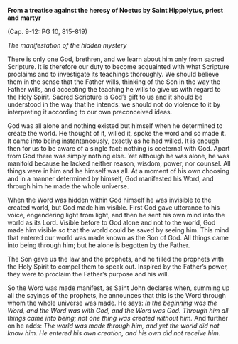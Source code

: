 

**From a treatise against the heresy of Noetus by Saint Hippolytus, priest and martyr**

(Cap. 9-12: PG 10, 815-819)

_The manifestation of the hidden mystery_

There is only one God, brethren, and we learn about him only from sacred Scripture. It is therefore our duty to become acquainted with what Scripture proclaims and to investigate its teachings thoroughly. We should believe them in the sense that the Father wills, thinking of the Son in the way the Father wills, and accepting the teaching he wills to give us with regard to the Holy Spirit. Sacred Scripture is God’s gift to us and it should be understood in the way that he intends: we should not do violence to it by interpreting it according to our own preconceived ideas.

God was all alone and nothing existed but himself when he determined to create the world. He thought of it, willed it, spoke the word and so made it. It came into being instantaneously, exactly as he had willed. It is enough then for us to be aware of a single fact: nothing is coeternal with God. Apart from God there was simply nothing else. Yet although he was alone, he was manifold because he lacked neither reason, wisdom, power, nor counsel. All things were in him and he himself was all. At a moment of his own choosing and in a manner determined by himself, God manifested his Word, and through him he made the whole universe.

When the Word was hidden within God himself he was invisible to the created world, but God made him visible. First God gave utterance to his voice, engendering light from light, and then he sent his own mind into the world as its Lord. Visible before to God alone and not to the world, God made him visible so that the world could be saved by seeing him. This mind that entered our world was made known as the Son of God. All things came into being through him; but he alone is begotten by the Father.

The Son gave us the law and the prophets, and he filled the prophets with the Holy Spirit to compel them to speak out. Inspired by the Father’s power, they were to proclaim the Father’s purpose and his will.

So the Word was made manifest, as Saint John declares when, summing up all the sayings of the prophets, he announces that this is the Word through whom the whole universe was made. He says: _In the beginning was the Word, and the Word was with God, and the Word was God. Through him all things came into being; not one thing was created without him._ And further on he adds: _The world was made through him, and yet the world did not know him. He entered his own creation, and his own did not receive him._

